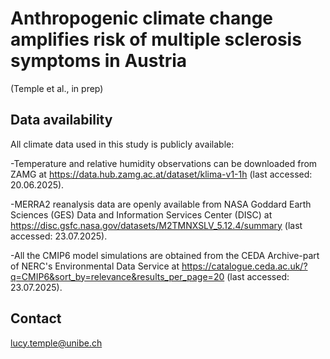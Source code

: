 # Anthropogenic climate change amplifies risk of multiple sclerosis symptoms in Austria

(Temple et al., in prep)

## Data availability
All climate data used in this study is publicly available:

-Temperature and relative humidity observations can be downloaded from ZAMG at https://data.hub.zamg.ac.at/dataset/klima-v1-1h  (last accessed: 20.06.2025). 

-MERRA2 reanalysis data are openly available from NASA Goddard Earth Sciences (GES) Data and Information Services Center (DISC) at https://disc.gsfc.nasa.gov/datasets/M2TMNXSLV_5.12.4/summary (last accessed: 23.07.2025). 

-All the CMIP6 model simulations are obtained from the CEDA Archive-part of NERC's Environmental Data Service at https://catalogue.ceda.ac.uk/?q=CMIP6&sort_by=relevance&results_per_page=20 (last accessed: 23.07.2025). 

## Contact
lucy.temple@unibe.ch

